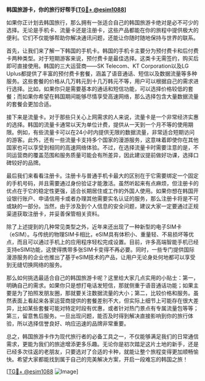 **韩国旅游卡，你的旅行好帮手[[TG💪+ @esim1088](https://t.me/s/esim1088)]**

如果你正计划去韩国旅行，那么拥有一张适合自己的韩国旅游卡绝对是必不可少的选择。无论是手机卡、流量卡还是注册卡，这些产品都能在你的旅程中提供极大的便利。它们不仅能够帮助你解决通讯问题，还能让你随时随地保持与世界的联系。

首先，让我们来了解一下韩国的手机卡。韩国的手机卡主要分为预付费卡和后付费卡两种类型。对于短期游客来说，预付费卡是最佳选择。这类卡无需签约，购买后即可直接使用。韩国的三大运营商——SK Telecom、KT Corporation以及LG Uplus都提供了丰富的预付费卡套餐，涵盖了语音通话、短信以及数据流量等多种服务。这些套餐的价格从几万韩元到十几万韩元不等，用户可以根据自己的需求进行选择。比如，如果你只是需要基本的通话和短信功能，可以选择价格较低的套餐；而如果你希望在韩国期间能够尽情享受高速网络，那么选择包含大量数据流量的套餐会更加合适。

接下来是流量卡。对于那些只关心上网需求的人来说，流量卡是一个非常经济实惠的选择。韩国的流量卡通常以天为单位计费，提供从一天到一个月不等的使用期限。例如，有些流量卡可以在24小时内提供无限的数据流量，非常适合短期访问的游客。此外，还有一些流量卡支持多个国家的漫游服务，这意味着即使你在其他国家也可以享受到相同的高速网络体验。不过，在选择流量卡时需要注意的是，不同运营商的覆盖范围和服务质量可能会有所差异，因此建议提前做好功课，选择口碑较好的品牌。

最后我们来看看注册卡。注册卡与普通手机卡最大的区别在于它需要绑定一个固定的手机号码，并且需要通过身份验证才能激活。虽然听起来有点麻烦，但注册卡的优点在于它的稳定性更强，适合长期居住或工作的外国人使用。如果你想在韩国开设银行账户、申请信用卡或者办理其他需要实名认证的服务，那么注册卡将是不可或缺的一部分。当然，由于涉及到个人信息的安全问题，建议大家一定要通过正规渠道获取注册卡，并妥善保管相关资料。

除了上述提到的几种常见类型之外，近年来还出现了一种新型的电子SIM卡（eSIM）。与传统的物理SIM卡相比，eSIM具有体积小、重量轻、不易损坏等优点，而且可以通过手机上的应用程序轻松完成设置。目前，许多高端智能手机已经支持eSIM功能，这使得携带多张SIM卡变得不再必要。同时，一些专门提供国际漫游服务的企业也推出了基于eSIM技术的产品，让用户无论身处何地都可以享受到无缝切换网络的服务。

那么如何挑选最适合自己的韩国旅游卡呢？这里给大家几点实用的小贴士：第一，明确自己的需求。如果你只是想打电话发短信，那就侧重于语音通话功能；如果主要是为了拍照发朋友圈，那就要关注数据流量的大小；第二，比较价格和服务。虽然表面上看起来各家运营商提供的套餐差别不大，但实际上细节上可能存在很大差异，比如某些套餐可能对特定时段有优惠，或者针对热门景点有专属流量包等等；第三，留意售后服务。一旦出现问题，能否及时得到解决直接影响到你的旅行体验，所以选择信誉良好、响应迅速的品牌非常重要。

总之，韩国旅游卡作为现代旅行者的必备工具之一，不仅能够满足我们的日常通信需求，更能为我们的旅途增添更多乐趣。无论你是初次踏足这片土地的新手，还是已经多次往返的老朋友，只要选对了合适的卡种，就能让整个旅程变得更加顺畅愉快。希望大家都能找到属于自己的完美解决方案，开启一段难忘的韩国之旅！

[[TG💪+ @esim1088](https://t.me/s/esim1088) ![Image](https://i.postimg.cc/4NQfJmqS/Snipaste-2025-05-13-00-14-12.png)]